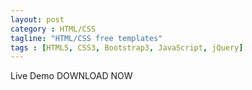 ```yaml
---
layout: post
category : HTML/CSS
tagline: "HTML/CSS free templates"
tags : [HTML5, CSS3, Bootstrap3, JavaScript, jQuery]
---
```


<section class="list_tmp template_1">
  <div class="container">
    <div class="row">
    <!-- <h3><span>AWESOME, CUSTOMIZABLE, FREE</span></h3>
    <p>PROGRESSUS: free business bootstrap template by</p> -->
      <p><a class="btn btn-default" role="button">Live Demo</a> <a class="btn btn-action btn-default" role="button">DOWNLOAD NOW</a></p>
    </div>
  </div>
</section>